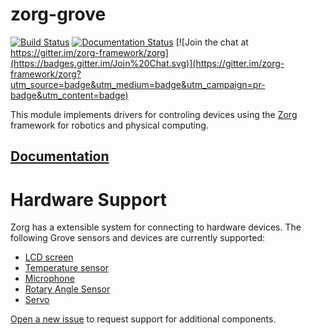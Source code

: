 # zorg-grove

[![Build Status](https://travis-ci.org/zorg/zorg-grove.svg?branch=master)](https://travis-ci.org/zorg/zorg-grove)
[![Documentation Status](https://readthedocs.org/projects/zorg-grove/badge/?version=latest)](http://zorg-grove.readthedocs.org)
[![Join the chat at https://gitter.im/zorg-framework/zorg](https://badges.gitter.im/Join%20Chat.svg)](https://gitter.im/zorg-framework/zorg?utm_source=badge&utm_medium=badge&utm_campaign=pr-badge&utm_content=badge)

This module implements drivers for controling devices using the
[Zorg](https://github.com/zorg/zorg) framework for robotics
and physical computing.

## [Documentation](http://zorg-grove.readthedocs.org/)

# Hardware Support
Zorg has a extensible system for connecting to hardware devices.
The following Grove sensors and devices are currently supported:

- [LCD screen](docs/LCD.rst)
- [Temperature sensor](docs/temperature_sensor.rst)
- [Microphone](docs/microphone.rst)
- [Rotary Angle Sensor](docs/rotary_angle_sensor.rst)
- [Servo](docs/servo.rst)

[Open a new issue](https://github.com/zorg/zorg-grove/issues/new) to request support for additional components.

